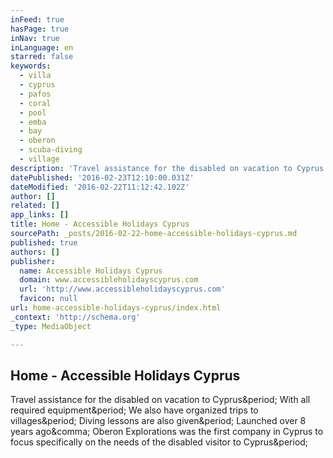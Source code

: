 ```yaml
---
inFeed: true
hasPage: true
inNav: true
inLanguage: en
starred: false
keywords:
  - villa
  - cyprus
  - pafos
  - coral
  - pool
  - emba
  - bay
  - oberon
  - scuba-diving
  - village
description: 'Travel assistance for the disabled on vacation to Cyprus. With all required equipment. We also have organized trips to villages. Diving lessons are also given. Launched over 8 years ago, Oberon Explorations was the first company in Cyprus to focus specifically on the needs of the disabled visitor to Cyprus.'
datePublished: '2016-02-23T12:10:00.031Z'
dateModified: '2016-02-22T11:12:42.102Z'
author: []
related: []
app_links: []
title: Home - Accessible Holidays Cyprus
sourcePath: _posts/2016-02-22-home-accessible-holidays-cyprus.md
published: true
authors: []
publisher:
  name: Accessible Holidays Cyprus
  domain: www.accessibleholidayscyprus.com
  url: 'http://www.accessibleholidayscyprus.com'
  favicon: null
url: home-accessible-holidays-cyprus/index.html
_context: 'http://schema.org'
_type: MediaObject

---
```

<article style=""><h1>Home - Accessible Holidays Cyprus</h1><p>Travel assistance for the disabled on vacation to Cyprus&amp;period; With all required equipment&amp;period; We also have organized trips to villages&amp;period; Diving lessons are also given&amp;period; Launched over 8 years ago&amp;comma; Oberon Explorations was the first company in Cyprus to focus specifically on the needs of the disabled visitor to Cyprus&amp;period;</p></article>